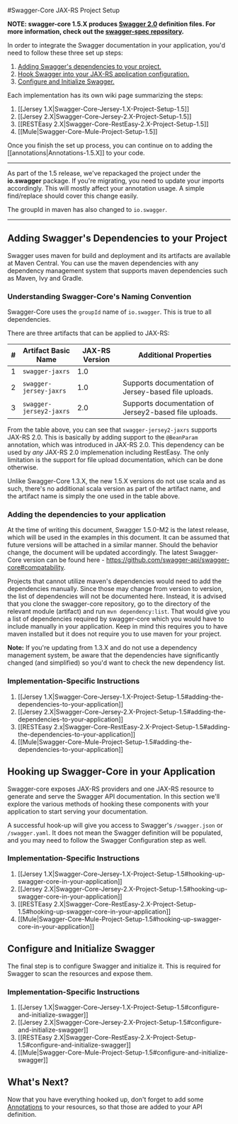 #Swagger-Core JAX-RS Project Setup

**NOTE: swagger-core 1.5.X produces [Swagger 2.0](https://github.com/wordnik/swagger-spec/blob/master/versions/2.0.md) definition files. For more information, check out the [swagger-spec repository](https://github.com/swagger-api/swagger-spec).**

In order to integrate the Swagger documentation in your application, you'd need to follow these three set up steps:

1. [Adding Swagger's dependencies to your project.](#adding-swaggers-dependencies-to-your-project)
2. [Hook Swagger into your JAX-RS application configuration.](#hooking-up-swagger-core-in-your-application)
3. [Configure and Initialize Swagger.](#configure-and-initialize-swagger)

Each implementation has its own wiki page summarizing the steps:

1. [[Jersey 1.X|Swagger-Core-Jersey-1.X-Project-Setup-1.5]]
1. [[Jersey 2.X|Swagger-Core-Jersey-2.X-Project-Setup-1.5]]
1. [[RESTEasy 2.X|Swagger-Core-RestEasy-2.X-Project-Setup-1.5]]
1. [[Mule|Swagger-Core-Mule-Project-Setup-1.5]]


Once you finish the set up process, you can continue on to adding the [[annotations|Annotations-1.5.X]] to your code.

---

As part of the 1.5 release, we've repackaged the project under the **io.swagger** package. If you're migrating, you need to update your imports accordingly. This will mostly affect your annotation usage. A simple find/replace should cover this change easily.

The groupId in maven has also changed to `io.swagger`.

---


## Adding Swagger's Dependencies to your Project
Swagger uses maven for build and deployment and its artifacts are available at Maven Central. You can use the maven dependencies with any dependency management system that supports maven dependencies such as Maven, Ivy and Gradle.

### Understanding Swagger-Core's Naming Convention

Swagger-Core uses the `groupId` name of `io.swagger`. This is true to all dependencies.

There are three artifacts that can be applied to JAX-RS:

\# | Artifact Basic Name | JAX-RS Version | Additional Properties
---|---|---|---
1 | `swagger-jaxrs` | 1.0 |
2 | `swagger-jersey-jaxrs` | 1.0 | Supports documentation of Jersey-based file uploads.
3 | `swagger-jersey2-jaxrs` | 2.0 | Supports documentation of Jersey2-based file uploads.

From the table above, you can see that `swagger-jersey2-jaxrs` supports JAX-RS 2.0. This is basically by adding support to the `@BeanParam` annotation, which was introduced in JAX-RS 2.0. This dependency can be used by *any* JAX-RS 2.0 implemenation including RestEasy. The only limitation is the support for file upload documentation, which can be done otherwise.

Unlike Swagger-Core 1.3.X, the new 1.5.X versions do not use scala and as such, there's no additional scala version as part of the artifact name, and the artifact name is simply the one used in the table above.

### Adding the dependencies to your application

At the time of writing this document, Swagger 1.5.0-M2 is the latest release, which will be used in the examples in this document. It can be assumed that future versions will be attached in a similar manner. Should the behavior change, the document will be updated accordingly. The latest Swagger-Core version can be found here - https://github.com/swagger-api/swagger-core#compatability.

Projects that cannot utilize maven's dependencies would need to add the dependencies manually. Since those may change from version to version, the list of dependencies will not be documented here. Instead, it is advised that you clone the swagger-core repository, go to the directory of the relevant module (artifact) and run `mvn dependency:list`. That would give you a list of dependencies required by swagger-core which you would have to include manually in your application. Keep in mind this requires you to have maven installed but it does not require you to use maven for your project.

**Note:** If you're updating from 1.3.X and do not use a dependency management system, be aware that the dependencies have significantly changed (and simplified) so you'd want to check the new dependency list.

### Implementation-Specific Instructions

1. [[Jersey 1.X|Swagger-Core-Jersey-1.X-Project-Setup-1.5#adding-the-dependencies-to-your-application]]
1. [[Jersey 2.X|Swagger-Core-Jersey-2.X-Project-Setup-1.5#adding-the-dependencies-to-your-application]]
1. [[RESTEasy 2.x|Swagger-Core-RestEasy-2.X-Project-Setup-1.5#adding-the-dependencies-to-your-application]]
1. [[Mule|Swagger-Core-Mule-Project-Setup-1.5#adding-the-dependencies-to-your-application]]

## Hooking up Swagger-Core in your Application

Swagger-core exposes JAX-RS providers and one JAX-RS resource to generate and serve the Swagger API documentation. In this section we'll explore the various methods of hooking these components with your application to start serving your documentation.

A successful hook-up will give you access to Swagger's `/swagger.json` or `/swagger.yaml`. It does not mean the Swagger definition will be populated, and you may need to follow the Swagger Configuration step as well.

### Implementation-Specific Instructions

1. [[Jersey 1.X|Swagger-Core-Jersey-1.X-Project-Setup-1.5#hooking-up-swagger-core-in-your-application]]
1. [[Jersey 2.X|Swagger-Core-Jersey-2.X-Project-Setup-1.5#hooking-up-swagger-core-in-your-application]]
1. [[RESTEasy 2.X|Swagger-Core-RestEasy-2.X-Project-Setup-1.5#hooking-up-swagger-core-in-your-application]]
1. [[Mule|Swagger-Core-Mule-Project-Setup-1.5#hooking-up-swagger-core-in-your-application]]

## Configure and Initialize Swagger
The final step is to configure Swagger and initialize it. This is required for Swagger to scan the resources and expose them.

### Implementation-Specific Instructions

1. [[Jersey 1.X|Swagger-Core-Jersey-1.X-Project-Setup-1.5#configure-and-initialize-swagger]]
1. [[Jersey 2.X|Swagger-Core-Jersey-2.X-Project-Setup-1.5#configure-and-initialize-swagger]]
1. [[RESTEasy 2.X|Swagger-Core-RestEasy-2.X-Project-Setup-1.5#configure-and-initialize-swagger]]
1. [[Mule|Swagger-Core-Mule-Project-Setup-1.5#configure-and-initialize-swagger]]

## What's Next?

Now that you have everything hooked up, don't forget to add some [Annotations](https://github.com/swagger-api/swagger-core/wiki/Annotations-1.5.X) to your resources, so that those are added to your API definition.